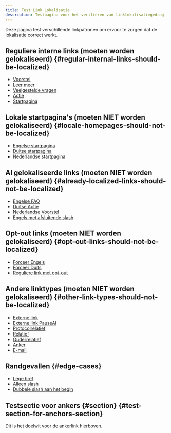 ```yaml
---
title: Test Link Lokalisatie
description: Testpagina voor het verifiëren van linklokalisatiegedrag
---
```


Deze pagina test verschillende linkpatronen om ervoor te zorgen dat de lokalisatie correct werkt.

## Reguliere interne links (moeten worden gelokaliseerd) {#regular-internal-links-should-be-localized}

- [Voorstel](/proposal)
- [Leer meer](/learn)
- [Veelgestelde vragen](/faq)
- [Actie](/action)
- [Startpagina](/)

## Lokale startpagina's (moeten NIET worden gelokaliseerd) {#locale-homepages-should-not-be-localized}

- [Engelse startpagina](/en)
- [Duitse startpagina](/de)
- [Nederlandse startpagina](/nl)

## Al gelokaliseerde links (moeten NIET worden gelokaliseerd) {#already-localized-links-should-not-be-localized}

- [Engelse FAQ](/en/faq)
- [Duitse Actie](/de/action)
- [Nederlandse Voorstel](/nl/proposal)
- [Engels met afsluitende slash](/en/)

## Opt-out links (moeten NIET worden gelokaliseerd) {#opt-out-links-should-not-be-localized}

- [Forceer Engels](/en/proposal#no-localize)
- [Forceer Duits](/de/learn#no-localize)
- [Reguliere link met opt-out](/action#no-localize)

## Andere linktypes (moeten NIET worden gelokaliseerd) {#other-link-types-should-not-be-localized}

- [Externe link](https://example.com)
- [Externe link PauseAI](https://pauseai.info/proposal)
- [Protocolrelatief](//example.com)
- [Relatief](./other-page)
- [Ouderrelatief](../parent-page)
- [Anker](#section) <!-- vertaal alleen het label -->
- [E-mail](mailto:test@example.com)

## Randgevallen {#edge-cases}

- [Lege href]()
- [Alleen slash](/)
- [Dubbele slash aan het begin](//not-a-locale)

## Testsectie voor ankers {#section} {#test-section-for-anchors-section}

Dit is het doelwit voor de ankerlink hierboven.